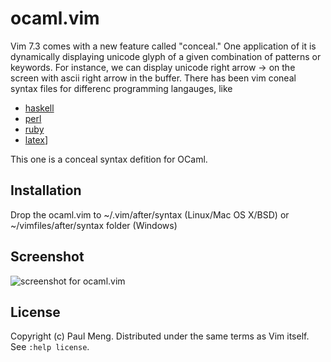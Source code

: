 ocaml.vim
============

Vim 7.3 comes with a new feature called "conceal."
One application of it is dynamically displaying unicode glyph of a given combination of patterns or keywords.
For instance, we can display unicode right arrow  →  on the screen with ascii right arrow in the buffer.
There has been vim coneal syntax files for differenc programming langauges, like

* [haskell](https://github.com/vim-scripts/Haskell-Conceal)
* [perl](https://github.com/c9s/perl-conceal.vim)
* [ruby](http://ithaca.arpinum.org/2010/11/06/vim-conceal-for-ruby.html)
* [latex](http://b4winckler.wordpress.com/2010/08/07/using-the-conceal-vim-feature-with-latex/)]

This one is a conceal syntax defition for OCaml.


Installation
------------

Drop the ocaml.vim to ~/.vim/after/syntax (Linux/Mac OS X/BSD) or ~/vimfiles/after/syntax folder (Windows) 


Screenshot
----------

![screenshot for ocaml.vim](https://lh3.googleusercontent.com/-_oDSlkueuJk/Ts4-0evDpYI/AAAAAAAADbk/x0DTp6kTdTU/s912/vim-ocaml-conceal.png)

License
-------

Copyright (c) Paul Meng.  Distributed under the same terms as Vim itself.
See `:help license`.

